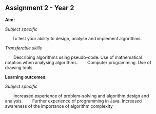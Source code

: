## Assignment 2 - Year 2
**Aim:**

*Subject specific*

&nbsp;&nbsp;&nbsp;&nbsp;&nbsp;&nbsp;To test your ability to design, analyse and implement algorithms.
 
*Transferable skills*

&nbsp;&nbsp;&nbsp;&nbsp;&nbsp;&nbsp; Describing algorithms using pseudo-code. Use of mathematical notation when analysing algorithms.
&nbsp;&nbsp;&nbsp;&nbsp;&nbsp;&nbsp; Computer programming. Use of drawing tools.

**Learning outcomes:**

*Subject specific*

&nbsp;&nbsp;&nbsp;&nbsp;&nbsp;&nbsp; Increased experience of problem-solving and algorithm design and analysis.
&nbsp;&nbsp;&nbsp;&nbsp;&nbsp;&nbsp; Further experience of programming in Java. Increased awareness of the importance of algorithm complexity
